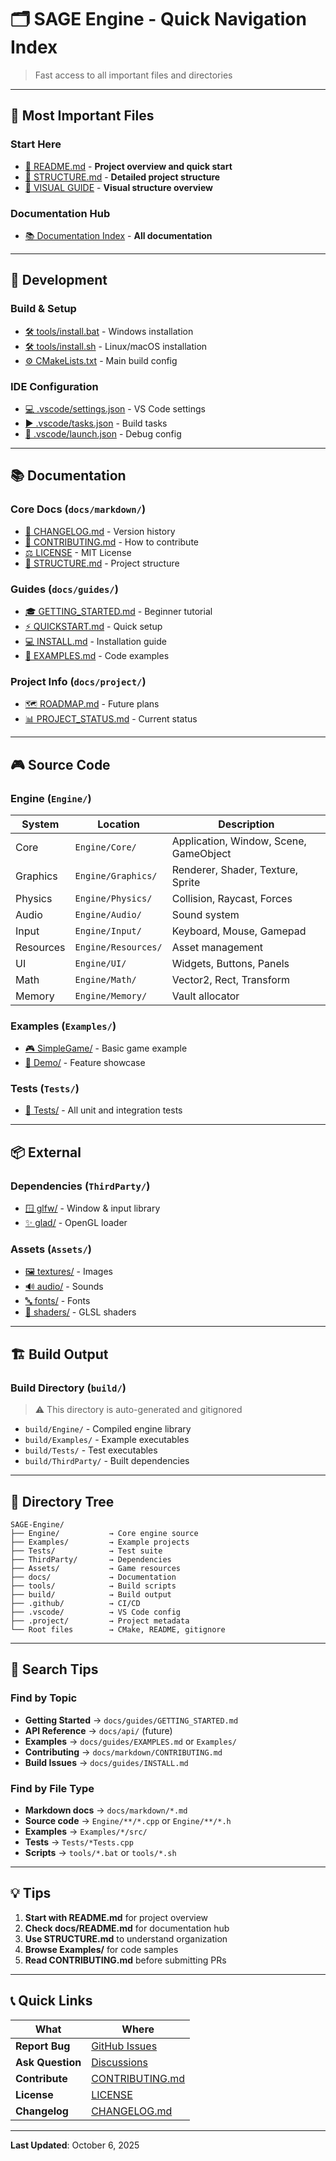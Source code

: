 # 🗂️ SAGE Engine - Quick Navigation Index

> Fast access to all important files and directories

---

## 🚀 Most Important Files

### Start Here
- [📖 README.md](../README.md) - **Project overview and quick start**
- [📁 STRUCTURE.md](markdown/STRUCTURE.md) - **Detailed project structure**
- [🎨 VISUAL GUIDE](PROJECT_STRUCTURE_VISUAL.md) - **Visual structure overview**

### Documentation Hub
- [📚 Documentation Index](README.md) - **All documentation**

---

## 🔧 Development

### Build & Setup
- [🛠️ tools/install.bat](../tools/install.bat) - Windows installation
- [🛠️ tools/install.sh](../tools/install.sh) - Linux/macOS installation
- [⚙️ CMakeLists.txt](../CMakeLists.txt) - Main build config

### IDE Configuration
- [💻 .vscode/settings.json](../.vscode/settings.json) - VS Code settings
- [▶️ .vscode/tasks.json](../.vscode/tasks.json) - Build tasks
- [🐛 .vscode/launch.json](../.vscode/launch.json) - Debug config

---

## 📚 Documentation

### Core Docs (`docs/markdown/`)
- [📝 CHANGELOG.md](markdown/CHANGELOG.md) - Version history
- [🤝 CONTRIBUTING.md](markdown/CONTRIBUTING.md) - How to contribute
- [⚖️ LICENSE](markdown/LICENSE) - MIT License
- [📁 STRUCTURE.md](markdown/STRUCTURE.md) - Project structure

### Guides (`docs/guides/`)
- [🎓 GETTING_STARTED.md](guides/GETTING_STARTED.md) - Beginner tutorial
- [⚡ QUICKSTART.md](guides/QUICKSTART.md) - Quick setup
- [💻 INSTALL.md](guides/INSTALL.md) - Installation guide
- [📖 EXAMPLES.md](guides/EXAMPLES.md) - Code examples

### Project Info (`docs/project/`)
- [🗺️ ROADMAP.md](project/ROADMAP.md) - Future plans
- [📊 PROJECT_STATUS.md](project/PROJECT_STATUS.md) - Current status

---

## 🎮 Source Code

### Engine (`Engine/`)
| System | Location | Description |
|--------|----------|-------------|
| Core | `Engine/Core/` | Application, Window, Scene, GameObject |
| Graphics | `Engine/Graphics/` | Renderer, Shader, Texture, Sprite |
| Physics | `Engine/Physics/` | Collision, Raycast, Forces |
| Audio | `Engine/Audio/` | Sound system |
| Input | `Engine/Input/` | Keyboard, Mouse, Gamepad |
| Resources | `Engine/Resources/` | Asset management |
| UI | `Engine/UI/` | Widgets, Buttons, Panels |
| Math | `Engine/Math/` | Vector2, Rect, Transform |
| Memory | `Engine/Memory/` | Vault allocator |

### Examples (`Examples/`)
- [🎮 SimpleGame/](../Examples/SimpleGame/) - Basic game example
- [🎪 Demo/](../Examples/Demo/) - Feature showcase

### Tests (`Tests/`)
- [🧪 Tests/](../Tests/) - All unit and integration tests

---

## 📦 External

### Dependencies (`ThirdParty/`)
- [🪟 glfw/](../ThirdParty/glfw/) - Window & input library
- [✨ glad/](../ThirdParty/glad/) - OpenGL loader

### Assets (`Assets/`)
- [🖼️ textures/](../Assets/textures/) - Images
- [🔊 audio/](../Assets/audio/) - Sounds
- [🔤 fonts/](../Assets/fonts/) - Fonts
- [🎨 shaders/](../Assets/shaders/) - GLSL shaders

---

## 🏗️ Build Output

### Build Directory (`build/`)
> ⚠️ This directory is auto-generated and gitignored

- `build/Engine/` - Compiled engine library
- `build/Examples/` - Example executables
- `build/Tests/` - Test executables
- `build/ThirdParty/` - Built dependencies

---

## 📂 Directory Tree

```
SAGE-Engine/
├── Engine/           → Core engine source
├── Examples/         → Example projects
├── Tests/            → Test suite
├── ThirdParty/       → Dependencies
├── Assets/           → Game resources
├── docs/             → Documentation
├── tools/            → Build scripts
├── build/            → Build output
├── .github/          → CI/CD
├── .vscode/          → VS Code config
├── .project/         → Project metadata
└── Root files        → CMake, README, gitignore
```

---

## 🔎 Search Tips

### Find by Topic
- **Getting Started** → `docs/guides/GETTING_STARTED.md`
- **API Reference** → `docs/api/` (future)
- **Examples** → `docs/guides/EXAMPLES.md` or `Examples/`
- **Contributing** → `docs/markdown/CONTRIBUTING.md`
- **Build Issues** → `docs/guides/INSTALL.md`

### Find by File Type
- **Markdown docs** → `docs/markdown/*.md`
- **Source code** → `Engine/**/*.cpp` or `Engine/**/*.h`
- **Examples** → `Examples/*/src/`
- **Tests** → `Tests/*Tests.cpp`
- **Scripts** → `tools/*.bat` or `tools/*.sh`

---

## 💡 Tips

1. **Start with README.md** for project overview
2. **Check docs/README.md** for documentation hub
3. **Use STRUCTURE.md** to understand organization
4. **Browse Examples/** for code samples
5. **Read CONTRIBUTING.md** before submitting PRs

---

## 📞 Quick Links

| What | Where |
|------|-------|
| **Report Bug** | [GitHub Issues](https://github.com/AGamesStudios/SAGE-Engine/issues) |
| **Ask Question** | [Discussions](https://github.com/AGamesStudios/SAGE-Engine/discussions) |
| **Contribute** | [CONTRIBUTING.md](markdown/CONTRIBUTING.md) |
| **License** | [LICENSE](markdown/LICENSE) |
| **Changelog** | [CHANGELOG.md](markdown/CHANGELOG.md) |

---

**Last Updated**: October 6, 2025
